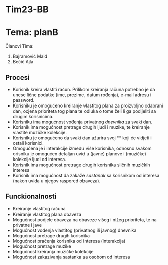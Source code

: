 ﻿# Tim23-BB

# Tema: planB

Članovi Tima:

1. Bajramović Maid
2. Bećić Ajla


## Procesi

- Korisnik kreira vlastiti račun. Prilikom kreiranja računa potrebno je da unese lične podatke (ime, prezime, datum rođenja), e-mail adresu i password.
- Korisniku je omogućeno kreiranje vlastitog plana za proizvoljno odabrani dan, ocjena prioriteta tog plana te odluka o tome želi li ga podijeliti sa drugim korisnicima.
- Korisniku ima mogućnost vođenja privatnog *dnevnika* za svaki dan.
- Korisnik ima mogućnost pretrage drugih ljudi i muzike, te kreiranje vlastite muzičke kolekcije.
- Korisniku je omogućeno da svaki dan ažurira svoj ** koji će vidjeti i ostali korisnici.
- Omogućena je i interakcije između više korisnika, odnosno svakom orisniku je omogućen detaljan uvid u (javne) planove i (muzičke) kolekcije ljudi od interesa.
- Korisnik ima mogućnost pretrage drugih korisnika sličnih muzičkih interesa
- Korisnik ima mogućnost da zakaže *sastanak* sa korisnikom od interesa (nakon uvida u njegov raspored obaveza).

## Funckionalnosti

- Kreiranje vlastitog računa
- Kreiranje vlastitog plana obaveza
- Mogućnost podjele obaveza na obaveze višeg i nižeg prioriteta, te na privatne i jave
- Mogućnost vođenja vlastitog (privatnog ili javnog) dnevnika
- Mogućnost pretrage drugih korisnika
- Mogućnost praćenja korisnika od interesa (interakcija)
- Mogućnost pretrage muzike
- Mogućnost kreiranja muzičke kolekcije
- Mogućnost zakazivanja sastanka sa osobom od interesa